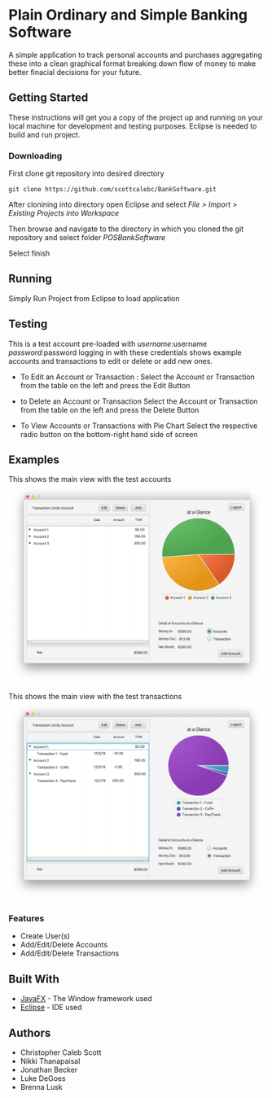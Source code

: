 # Plain Ordinary and Simple Banking Software
A simple application to track personal accounts and purchases aggregating these into a clean graphical format breaking down flow of money to make better finacial decisions for your future.
## Getting Started

These instructions will get you a copy of the project up and running on your local machine for development and testing purposes. Eclipse is needed to build and run project.



### Downloading

First clone git repository into desired directory

```
git clone https://github.com/scottcalebc/BankSoftware.git
```

After clonining into directory open Eclipse and select
*File > Import > Existing Projects into Workspace*

Then browse and navigate to the directory in which you cloned the git repository and select folder *POSBankSoftware*

Select finish

## Running

Simply Run Project from Eclipse to load application

## Testing

This is a test account pre-loaded with *username*:username *password*:password logging in with these credentials shows example accounts and transactions to edit or delete or add new ones.

- To Edit an Account or Transaction
: Select the Account or Transaction from the table on the left and press the Edit Button

- to Delete an Account or Transaction
Select the Account or Transaction from the table on the left and press the Delete Button

- To View Accounts or Transactions with Pie Chart
Select the respective radio button on the bottom-right hand side of screen

## Examples
This shows the main view with the test accounts
![Account](example1.png)

This shows the main view with the test transactions
![Transaction](example2.png)

### Features
* Create User(s)
* Add/Edit/Delete Accounts
* Add/Edit/Delete Transactions

## Built With

* [JavaFX](https://docs.oracle.com/javase/8/javafx/get-started-tutorial/jfx-overview.htm) - The Window framework used
* [Eclipse](https://www.eclipse.org) - IDE used

## Authors
* Christopher Caleb Scott
* Nikki Thanapaisal
* Jonathan Becker
* Luke DeGoes
* Brenna Lusk